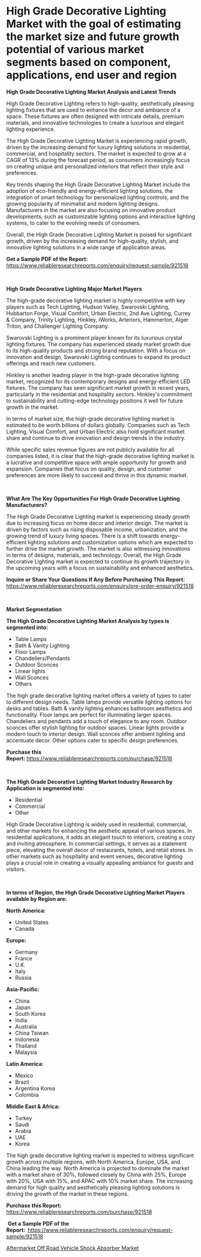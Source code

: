 <p><h1>High Grade Decorative Lighting Market with the goal of estimating the market size and future growth potential of various market segments based on component, applications, end user and region</h1></p><p><strong>High Grade Decorative Lighting Market Analysis and Latest Trends</strong></p>
<p><p>High Grade Decorative Lighting refers to high-quality, aesthetically pleasing lighting fixtures that are used to enhance the decor and ambiance of a space. These fixtures are often designed with intricate details, premium materials, and innovative technologies to create a luxurious and elegant lighting experience.</p><p>The High Grade Decorative Lighting Market is experiencing rapid growth, driven by the increasing demand for luxury lighting solutions in residential, commercial, and hospitality sectors. The market is expected to grow at a CAGR of 13% during the forecast period, as consumers increasingly focus on creating unique and personalized interiors that reflect their style and preferences.</p><p>Key trends shaping the High Grade Decorative Lighting Market include the adoption of eco-friendly and energy-efficient lighting solutions, the integration of smart technology for personalized lighting controls, and the growing popularity of minimalist and modern lighting designs. Manufacturers in the market are also focusing on innovative product developments, such as customizable lighting options and interactive lighting systems, to cater to the evolving needs of consumers.</p><p>Overall, the High Grade Decorative Lighting Market is poised for significant growth, driven by the increasing demand for high-quality, stylish, and innovative lighting solutions in a wide range of application areas.</p></p>
<p><strong>Get a Sample PDF of the Report:&nbsp;</strong> <a href="https://www.reliableresearchreports.com/enquiry/request-sample/921518">https://www.reliableresearchreports.com/enquiry/request-sample/921518</a></p>
<p>&nbsp;</p>
<p><strong>High Grade Decorative Lighting Major Market Players</strong></p>
<p><p>The high-grade decorative lighting market is highly competitive with key players such as Tech Lighting, Hudson Valley, Swarovski Lighting, Hubbarton Forge, Visual Comfort, Urban Electric, 2nd Ave Lighting, Currey & Company, Trinity Lighting, Hinkley, iWorks, Arteriors, Hammerton, Alger Triton, and Challenger Lighting Company.</p><p>Swarovski Lighting is a prominent player known for its luxurious crystal lighting fixtures. The company has experienced steady market growth due to its high-quality products and strong brand reputation. With a focus on innovation and design, Swarovski Lighting continues to expand its product offerings and reach new customers.</p><p>Hinkley is another leading player in the high-grade decorative lighting market, recognized for its contemporary designs and energy-efficient LED fixtures. The company has seen significant market growth in recent years, particularly in the residential and hospitality sectors. Hinkley's commitment to sustainability and cutting-edge technology positions it well for future growth in the market.</p><p>In terms of market size, the high-grade decorative lighting market is estimated to be worth billions of dollars globally. Companies such as Tech Lighting, Visual Comfort, and Urban Electric also hold significant market share and continue to drive innovation and design trends in the industry.</p><p>While specific sales revenue figures are not publicly available for all companies listed, it is clear that the high-grade decorative lighting market is a lucrative and competitive space with ample opportunity for growth and expansion. Companies that focus on quality, design, and customer preferences are more likely to succeed and thrive in this dynamic market.</p></p>
<p>&nbsp;</p>
<p><strong>What Are The Key Opportunities For High Grade Decorative Lighting Manufacturers?</strong></p>
<p><p>The High Grade Decorative Lighting market is experiencing steady growth due to increasing focus on home decor and interior design. The market is driven by factors such as rising disposable income, urbanization, and the growing trend of luxury living spaces. There is a shift towards energy-efficient lighting solutions and customization options which are expected to further drive the market growth. The market is also witnessing innovations in terms of designs, materials, and technology. Overall, the High Grade Decorative Lighting market is expected to continue its growth trajectory in the upcoming years with a focus on sustainability and enhanced aesthetics.</p></p>
<p><strong>Inquire or Share Your Questions If Any Before Purchasing This Report:</strong> <a href="https://www.reliableresearchreports.com/enquiry/pre-order-enquiry/921518">https://www.reliableresearchreports.com/enquiry/pre-order-enquiry/921518</a></p>
<p>&nbsp;</p>
<p><strong>Market Segmentation</strong></p>
<p><strong>The High Grade Decorative Lighting Market Analysis by types is segmented into:</strong></p>
<p><ul><li>Table Lamps</li><li>Bath & Vanity Lighting</li><li>Floor Lamps</li><li>Chandeliers/Pendants</li><li>Outdoor Sconces</li><li>Linear lights</li><li>Wall Sconces</li><li>Others</li></ul></p>
<p><p>The high grade decorative lighting market offers a variety of types to cater to different design needs. Table lamps provide versatile lighting options for desks and tables. Bath & vanity lighting enhances bathroom aesthetics and functionality. Floor lamps are perfect for illuminating larger spaces. Chandeliers and pendants add a touch of elegance to any room. Outdoor sconces offer stylish lighting for outdoor spaces. Linear lights provide a modern touch to interior design. Wall sconces offer ambient lighting and accentuate decor. Other options cater to specific design preferences.</p></p>
<p><strong>Purchase this Report:&nbsp;</strong><a href="https://www.reliableresearchreports.com/purchase/921518">https://www.reliableresearchreports.com/purchase/921518</a></p>
<p>&nbsp;</p>
<p><strong>The High Grade Decorative Lighting Market Industry Research by Application is segmented into:</strong></p>
<p><ul><li>Residential</li><li>Commercial</li><li>Other</li></ul></p>
<p><p>High Grade Decorative Lighting is widely used in residential, commercial, and other markets for enhancing the aesthetic appeal of various spaces. In residential applications, it adds an elegant touch to interiors, creating a cozy and inviting atmosphere. In commercial settings, it serves as a statement piece, elevating the overall decor of restaurants, hotels, and retail stores. In other markets such as hospitality and event venues, decorative lighting plays a crucial role in creating a visually appealing ambiance for guests and visitors.</p></p>
<p>&nbsp;</p>
<p><strong>In terms of Region, the High Grade Decorative Lighting Market Players available by Region are:</strong></p>
<p>
    <p> <strong> North America: </strong>
        <ul>
            <li>United States</li>
            <li>Canada</li>
        </ul>
        </p> 
    <p> <strong> Europe: </strong>
        <ul>
            <li>Germany</li>
            <li>France</li>
            <li>U.K.</li>
            <li>Italy</li>
            <li>Russia</li>
        </ul>
        </p> 
    <p> <strong> Asia-Pacific: </strong>
        <ul>
            <li>China</li>
            <li>Japan</li>
            <li>South Korea</li>
            <li>India</li>
            <li>Australia</li>
            <li>China Taiwan</li>
            <li>Indonesia</li>
            <li>Thailand</li>
            <li>Malaysia</li>
        </ul>
        </p> 
    <p> <strong> Latin America: </strong>
        <ul>
            <li>Mexico</li>
            <li>Brazil</li>
            <li>Argentina Korea</li>
            <li>Colombia</li>
        </ul>
        </p> 
    <p> <strong> Middle East & Africa: </strong>
        <ul>
            <li>Turkey</li>
            <li>Saudi</li>
            <li>Arabia</li>
            <li>UAE</li>
            <li>Korea</li>
        </ul>
    </p>
    </p>
<p><p>The high grade decorative lighting market is expected to witness significant growth across multiple regions, with North America, Europe, USA, and China leading the way. North America is projected to dominate the market with a market share of 30%, followed closely by China with 25%, Europe with 20%, USA with 15%, and APAC with 10% market share. The increasing demand for high quality and aesthetically pleasing lighting solutions is driving the growth of the market in these regions.</p></p>
<p><strong>Purchase this Report: </strong><a href="https://www.reliableresearchreports.com/purchase/921518">https://www.reliableresearchreports.com/purchase/921518</a></p>
<p>&nbsp;<strong>Get a Sample PDF of the Report:&nbsp;&nbsp;</strong><a href="https://www.reliableresearchreports.com/enquiry/request-sample/921518">https://www.reliableresearchreports.com/enquiry/request-sample/921518</a></p>
<p><strong></strong></p>
<p><p><a href="https://meowing-canidae-761.notion.site/Aftermarket-Off-Road-Vehicle-Shock-Absorber-Market-Challenges-Opportunities-and-Growth-Drivers-an-cb63fb7ebca844a4ad51f40537ddf72f">Aftermarket Off Road Vehicle Shock Absorber Market</a></p></p>